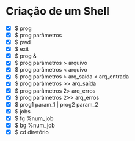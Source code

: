 # Criação de um Shell

- [x] $ prog
- [x] $ prog parâmetros
- [x] $ pwd
- [x] $ exit  
- [x] $ prog &
- [x] $ prog parâmetros > arquivo
- [x] $ prog parâmetros < arquivo
- [x] $ prog parâmetros > arq_saída < arq_entrada
- [x] $ prog parâmetros >> arq_saída
- [x] $ prog parâmetros 2> arq_erros
- [x] $ prog parâmetros 2>> arq_erros
- [x] $ prog1 param_1 | prog2 param_2
- [x] $ jobs
- [x] $ fg %num_job
- [x] $ bg %num_job
- [x] $ cd diretório
